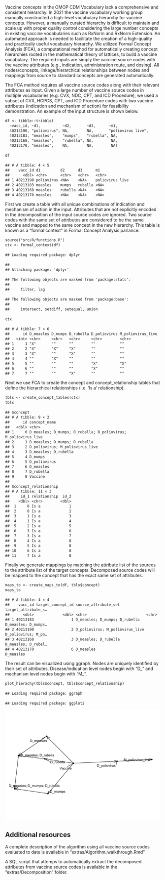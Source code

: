 Vaccine concepts in the OMOP CDM Vocabulary lack a comprehensive and
consistent hierarchy. In 2021 the vaccine vocabulary working group
manually constructed a high-level vocabulary hierarchy for vaccine
concepts. However, a manually curated hierarchy is difficult to maintain
and scale up with proper quality control considering the large number
concepts in existing vaccine vocabularies such as RxNorm and RxNorm
Extension. An automated approach is needed to facilitate the creation of
a high-quality and practically useful vocabulary hierarchy. We utilized
Formal Concept Analysis (FCA), a computational method for automatically
creating concept hierarchies rooted in the mathematical theory of
lattices, to build a vaccine vocabulary. The required inputs are simply
the vaccine source codes with the vaccine attributes (e.g., indication,
administration route, and dosing). All nodes/concepts,
linkage/hierarchical relationships between nodes and mappings from
source to standard concepts are generated automatically.

The FCA method requires all vaccine source codes along with their
relevant attributes as input. Given a large number of vaccine source
codes in multiple vocabularies (e.g. CVX, NDC, CPT, and ICD Procedure),
we used a subset of CVX, HCPCS, CPT, and ICD Procedure codes with two
vaccine attributes (indication and mechanism of action) for feasibility
demonstration. An example of the input structure is shown below.

    df <- tibble::tribble(
      ~vacc_id, ~d1,          ~d2,       ~d3,      ~m1, 
      40213190, "poliovirus", NA,        NA,       "poliovirus live",
      40213183, "measles",    "mumps",   "rubella", NA,
      40213168, "measles",    "rubella", NA,        NA,
      40213170, "measles",    NA,        NA,        NA)

    df

    ## # A tibble: 4 × 5
    ##    vacc_id d1         d2      d3      m1             
    ##      <dbl> <chr>      <chr>   <chr>   <chr>          
    ## 1 40213190 poliovirus <NA>    <NA>    poliovirus live
    ## 2 40213183 measles    mumps   rubella <NA>           
    ## 3 40213168 measles    rubella <NA>    <NA>           
    ## 4 40213170 measles    <NA>    <NA>    <NA>

First we create a table with all unique combinations of indication and
mechanism of action in the input. Attributes that are not explicitly
encoded in the decomposition of the input source codes are ignored. Two
source codes with the same set of attributes are considered to be the
same vaccine and mapped to the same concept in the new hierarchy. This
table is known as a “formal context” in Formal Concept Analysis
parlance.

    source("src/R/functions.R")
    ctx <- formal_context(df)

    ## Loading required package: dplyr

    ## 
    ## Attaching package: 'dplyr'

    ## The following objects are masked from 'package:stats':
    ## 
    ##     filter, lag

    ## The following objects are masked from 'package:base':
    ## 
    ##     intersect, setdiff, setequal, union

    ctx

    ## # A tibble: 7 × 6
    ##      id D_measles D_mumps D_rubella D_poliovirus M_poliovirus_live
    ##   <int> <chr>     <chr>   <chr>     <chr>        <chr>            
    ## 1     1 "X"       ""      ""        ""           ""               
    ## 2     2 "X"       "X"     "X"       ""           ""               
    ## 3     3 "X"       ""      "X"       ""           ""               
    ## 4     4 ""        "X"     ""        ""           ""               
    ## 5     5 ""        ""      ""        "X"          "X"              
    ## 6     6 ""        ""      ""        "X"          ""               
    ## 7     7 ""        ""      "X"       ""           ""

Next we use FCA to create the concept and concept\_relationship tables
that define the hierarchical relationships (i.e. ‘Is a’ relationship).

    tbls <- create_concept_tables(ctx)
    tbls

    ## $concept
    ## # A tibble: 9 × 2
    ##      id concept_name                                                  
    ##   <dbl> <chr>                                                         
    ## 1     0 D_measles; D_mumps; D_rubella; D_poliovirus; M_poliovirus_live
    ## 2     1 D_measles; D_mumps; D_rubella                                 
    ## 3     2 D_poliovirus; M_poliovirus_live                               
    ## 4     3 D_measles; D_rubella                                          
    ## 5     4 D_mumps                                                       
    ## 6     5 D_poliovirus                                                  
    ## 7     6 D_measles                                                     
    ## 8     7 D_rubella                                                     
    ## 9     8 Vaccine                                                       
    ## 
    ## $concept_relationship
    ## # A tibble: 11 × 3
    ##     id_1 relationship  id_2
    ##    <dbl> <chr>        <dbl>
    ##  1     0 Is a             1
    ##  2     0 Is a             2
    ##  3     1 Is a             3
    ##  4     1 Is a             4
    ##  5     2 Is a             5
    ##  6     3 Is a             6
    ##  7     3 Is a             7
    ##  8     4 Is a             8
    ##  9     5 Is a             8
    ## 10     6 Is a             8
    ## 11     7 Is a             8

Finally we generate mappings by matching the attribute list of the
sources to the attribute list of the target concepts. Decomposed source
codes will be mapped to the concept that has the exact same set of
attributes.

    maps_to <- create_maps_to(df, tbls$concept)
    maps_to

    ## # A tibble: 4 × 4
    ##    vacc_id target_concept_id source_attribute_set            target_attribute_s…
    ##      <dbl>             <dbl> <chr>                           <chr>              
    ## 1 40213183                 1 D_measles; D_mumps; D_rubella   D_measles; D_mumps…
    ## 2 40213190                 2 D_poliovirus; M_poliovirus_live D_poliovirus; M_po…
    ## 3 40213168                 3 D_measles; D_rubella            D_measles; D_rubel…
    ## 4 40213170                 6 D_measles                       D_measles

The result can be visualized using ggraph. Nodes are uniquely identified
by their set of attributes. Disease/indication level nodes begin with
“D\_” and mechanism level nodes begin with “M\_”.

    plot_hierachy(tbls$concept, tbls$concept_relationship)

    ## Loading required package: ggraph

    ## Loading required package: ggplot2

![](readme_files/figure-markdown_strict/unnamed-chunk-5-1.png)

## Additional resources

A complete description of the algorithm using all vaccine source codes
evaluated to date is available in “extras/Algorithm\_walkthrough.Rmd”

A SQL script that attemps to automatically extract the decomposed
attributes from vaccine source codes is available in the
“extras/Decomposition” folder.
